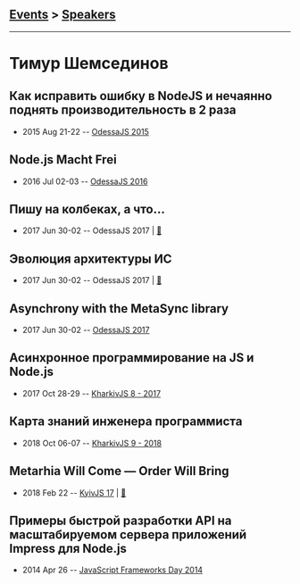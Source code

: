 ## [Events](../README.md) > [Speakers](../speakers.md)
---

# Тимур Шемсединов

## Как исправить ошибку в NodeJS и нечаянно поднять производительность в 2 раза
- 2015 Aug 21-22 -- [OdessaJS 2015](https://youtu.be/Q8ohKdYrpRA)    
## Node.js Macht Frei
- 2016 Jul 02-03 -- [OdessaJS 2016](https://youtu.be/926UKzrVrqk)    
## Пишу на колбеках, а что...
- 2017 Jun 30-02 -- OdessaJS 2017  | [:notebook:](https://www.slideshare.net/OdessaJSConf/timur-shemsedinov)  
## Эволюция архитектуры ИС
- 2017 Jun 30-02 -- OdessaJS 2017  | [:notebook:](https://www.slideshare.net/OdessaJSConf/timur-shemsedinov-77913091)  
## Asynchrony with the MetaSync library
- 2017 Jun 30-02 -- [OdessaJS 2017](https://www.youtube.com/watch?v=XRSxsw0Kgms)    
## Асинхронное программирование на JS и Node.js
- 2017 Oct 28-29 -- [KharkivJS 8 - 2017](https://www.youtube.com/watch?v=VdRhAXnfrd0)    
## Карта знаний инженера программиста
- 2018 Oct 06-07 -- [KharkivJS 9 - 2018](https://www.youtube.com/watch?v=_s2WkaZJ0xQ)    
## Metarhia Will Come — Order Will Bring
- 2018 Feb 22 -- [KyivJS 17](https://youtu.be/pFULDKyyqp8)  | [:notebook:](https://www.slideshare.net/tshemsedinov/metarhia-kievjs-22feb2018)  
## Примеры быстрой разработки API на масштабируемом сервера приложений Impress для Node.js
- 2014 Apr 26 -- [JavaScript Frameworks Day 2014](https://frameworksdays.com/event/js-frameworks-day-2014/review/impress-dlia-node-js)    
